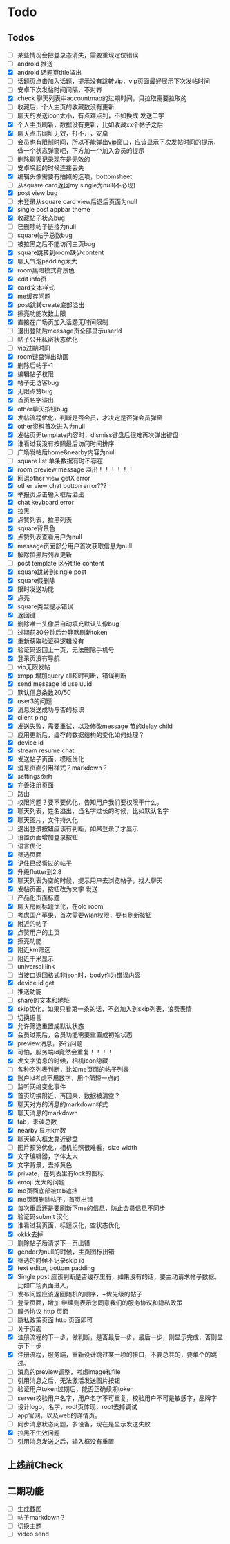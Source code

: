# Todo



## Todos

- [ ] 某些情况会把登录态消失，需要重现定位错误
- [ ] android 推送
- [x] android 话题页title溢出
- [ ] 话题页点击加入话题，提示没有跳转vip，vip页面最好展示下次发帖时间
- [ ] 安卓下次发帖时间间隔，不对齐
- [x] check 聊天列表中accountmap的过期时间，只拉取需要拉取的
- [ ] 收藏后，个人主页的收藏数没有更新
- [ ] 聊天的发送icon太小，有点难点到，不如换成 发送二字
- [x] 个人主页刷新，数据没有更新，比如收藏xx个帖子之后
- [x] 聊天点击网址无效，打不开，安卓
- [ ] 会员也有限制时间，所以不能弹出vip窗口，应该显示下次发帖时间的提示，做一个状态弹窗吧，下方加一个加入会员的提示
- [ ] 删除聊天记录现在是无效的
- [ ] 安卓唤起的时候连接丢失
- [x]  编辑头像需要有拍照的选项，bottomsheet
- [ ]  从square card返回my single为null(不必现)
- [x]  post view bug
- [ ]  未登录从square card view后退后页面为null
- [x]  single post appbar theme
- [x]  收藏帖子状态bug
- [ ]  已删除帖子链接为null
- [ ]  square帖子总数bug
- [ ]  被拉黑之后不能访问主页bug
- [x]  square跳转到room缺少content
- [x]  聊天气泡padding太大
- [x]  room黑暗模式背景色
- [x]  edit info页
- [x]  card文本样式
- [x]  me缓存问题
- [x]  post跳转create底部溢出
- [x]  擦亮功能次数上限
- [x]  直接在广场页加入话题无时间限制
- [ ]  退出登陆后message页全部显示userId
- [ ]  帖子公开私密状态优化
- [ ]  vip过期时间
- [x]  room键盘弹出动画
- [x]  删除后帖子-1
- [x]  编辑帖子权限
- [x]  帖子无访客bug
- [x]  无限点赞bug
- [x]  首页名字溢出
- [x]  other聊天按钮bug
- [x]  发帖流程优化，判断是否会员，才决定是否弹会员弹窗
- [x]  other资料首次进入为null
- [x]  发帖页无template内容时，dismiss键盘后很难再次弹出键盘
- [x]  谁看过我没有按照最后访问时间排序
- [ ]  广场发帖后home&nearby内容为null
- [ ]  square list 单条数据有时不存在
- [x]  room preview message 溢出！！！！！！
- [x]  回退other view getX error
- [x]  other view chat button error???
- [x]  举报页点击输入框后溢出
- [x]  chat keyboard error
- [x]  拉黑
- [x]  点赞列表，拉黑列表
- [x]  square背景色
- [x]  点赞列表查看用户为null
- [x]  message页面部分用户首次获取信息为null
- [x]  解除拉黑后列表更新
- [ ]  post template 区分title content
- [x]  square跳转到single post
- [x]  square假删除
- [x]  限时发送功能
- [x]  点亮
- [x]  square类型提示错误
- [x]  返回键
- [x]  删除唯一头像后自动填充默认头像bug
- [ ]  过期前30分钟后台静默刷新token
- [x]  重新获取验证码逻辑没有
- [x]  验证码返回上一页，无法删除手机号
- [x]  登录页没有导航 
- [ ]  vip无限发帖
- [x]  xmpp 增加query all超时判断，错误判断
- [x]  send message id use uuid
- [ ]  默认信息条数20/50
- [x]  user3的问题
- [x]  消息发送成功与否的标识
- [x]  client ping
- [x]  发送失败，需要重试，以及修改message 节的delay child
- [ ]  应用更新后，缓存的数据结构的变化如何处理？
- [x]  device id
- [x]  stream resume chat
- [x]  发送帖子页面，模版优化
- [x]  消息页面引用样式？markdown？
- [x]  settings页面
- [x]  完善注册页面
- [ ]  路由
- [ ]  权限问题？要不要优化，告知用户我们要权限干什么。
- [x]  聊天列表，姓名溢出，当名字过长的时候，比如默认名字
- [x]  聊天图片，文件持久化
- [ ]  退出登录按钮应该有判断，如果登录了才显示
- [ ]  设置页面增加登录按钮
- [ ]  语言优化
- [x] 筛选页面
- [x] 记住已经看过的帖子
- [x] 升级flutter到2.8
- [x] 聊天列表为空的时候，提示用户去浏览帖子，找人聊天
- [x] 发帖页面，按钮改为文字 发送
- [ ] 产品化页面标题
- [x] 聊天房间标题优化，在old room
- [ ] 考虑国产苹果，首次需要wlan权限，要有刷新按钮
- [x] 附近的帖子
- [x] 点赞用户的主页
- [x] 擦亮功能
- [x] 附近km筛选
- [ ] 附近千米显示
- [ ] universal link
- [ ] 当接口返回格式非json时，body作为错误内容
- [x] device id get
- [ ] 推送功能
- [ ] share的文本和地址
- [x] skip优化，如果只看第一条的话，不必加入到skip列表，浪费表情
- [ ] 切换语言
- [x] 允许筛选重置成默认状态
- [x] 会员过期后，会员功能需要重置成初始状态
- [x] preview消息，多行问题
- [x] 可怕，服务端id竟然会重复！！！！
- [x] 发文字消息的时候，相机icon隐藏
- [ ] 各种空列表判断，比如me页面的帖子列表
- [x] 账户id考虑不用数字，用个简短一点的
- [ ] 监听网络变化事件
- [x] 首页切换附近，再回来，数据被清空？
- [x] 聊天对方的消息的markdown样式
- [x] 聊天消息的markdown
- [x] tab，未读总数
- [x] nearby 显示km数
- [x] 聊天输入框太靠近键盘
- [ ] 图片预览优化，相机拍照很难看，size width
- [x] 文字编辑器，字体太大
- [x] 文字背景，去掉黄色
- [x] private，在列表里有lock的图标
- [x] emoji 太大的问题
- [x] me页面底部被tab遮挡
- [x] me页面删除帖子，首页出错
- [x] 每次重启还是要刷新下me的信息，防止会员信息不同步
- [x] 验证码submit 汉化
- [x] 谁看过我页面，标题汉化，空状态优化
- [x] okkk去掉
- [ ] 删除帖子后请求下一页出错
- [x] gender为null的时候，主页图标出错
- [x] 筛选的时候不记录skip id
- [x] text editor, bottom padding
- [x] Single post 应该判断是否缓存里有，如果没有的话，要主动请求帖子数据。比如广场页面进入，
- [ ] 发布问题应该返回随机的顺序，+优先级的帖子
- [ ] 登录页面，增加 继续则表示您同意我们的服务协议和隐私政策
- [ ] 服务协议 http 页面
- [ ] 隐私政策页面 http 页面即可
- [ ] 关于页面
- [x] 注册流程的下一步，做判断，是否最后一步，最后一步，则显示完成，否则显示下一步
- [x] 注册流程，服务端，重新设计跳过某一项的接口，不要总共的，要单个的跳过。
- [ ] 消息的preview调整，考虑image和file
- [ ] 引用消息之后，无法激活发送图片按钮
- [ ] 验证用户token过期后，能否正确续期token
- [ ] server校验用户名字，用户名字不可重复，校验用户不可是敏感字，品牌字
- [ ] 设计logo，名字，root页体现，root去掉调试
- [ ] app官网，以及web的详情页。
- [ ] 同步消息状态问题，多设备，现在是显示发送失败
- [x] 拉黑不生效问题
- [ ] 引用消息发送之后，输入框没有重置

## 上线前Check

## 二期功能

- [ ] 生成截图 
- [ ]  帖子markdown？
- [ ] 切换主题
- [ ] video send
